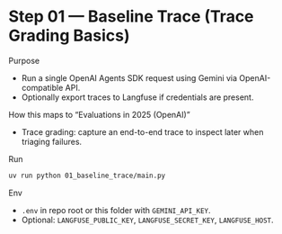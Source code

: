 # Step 01 — Baseline Trace (Trace Grading Basics)

Purpose
- Run a single OpenAI Agents SDK request using Gemini via OpenAI-compatible API.
- Optionally export traces to Langfuse if credentials are present.

How this maps to “Evaluations in 2025 (OpenAI)”
- Trace grading: capture an end-to-end trace to inspect later when triaging failures.

Run
```bash
uv run python 01_baseline_trace/main.py
```

Env
- `.env` in repo root or this folder with `GEMINI_API_KEY`.
- Optional: `LANGFUSE_PUBLIC_KEY`, `LANGFUSE_SECRET_KEY`, `LANGFUSE_HOST`.


